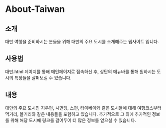 # About-Taiwan


## 소개

대만 여행을 준비하시는 분들을 위해 대만의 주요 도시를 소개해주는 웹사이트 입니다.

## 사용법

대만.html 페이지를 통해 메인페이지로 접속하신 후, 상단의 메뉴바를 통해 원하시는 도시의 특징들을 살펴보실 수 있습니다.

## 내용

대만의 주요 도시인 지우펀, 시먼딩, 스펀, 타이베이와 같은 도시들에 대해 여행코스부터 먹거리, 볼거리와 같은 내용들을 포함하고 있습니다.
추가적으로 그 외에 추가적인 정보를 위해 해당 도시에 링크를 걸어두어 더 많은 정보를 얻으실 수 있습니다.

